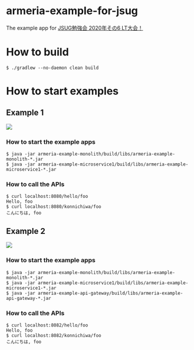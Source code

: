 # armeria-example-for-jsug

The example app for [JSUG勉強会 2020年その6 LT大会！](https://jsug.doorkeeper.jp/events/109767)

# How to build

```
$ ./gradlew --no-daemon clean build
```

# How to start examples

## Example 1

![](https://s3-ap-northeast-1.amazonaws.com/static.matsumana.info/blog/armeria-example-for-jsug_example1.png)

### How to start the example apps

```
$ java -jar armeria-example-monolith/build/libs/armeria-example-monolith-*.jar
$ java -jar armeria-example-microservice1/build/libs/armeria-example-microservice1-*.jar
```

### How to call the APIs

```
$ curl localhost:8080/hello/foo
Hello, foo
$ curl localhost:8080/konnichiwa/foo
こんにちは, foo
```

## Example 2

![](https://s3-ap-northeast-1.amazonaws.com/static.matsumana.info/blog/armeria-example-for-jsug_example2.png)

### How to start the example apps

```
$ java -jar armeria-example-monolith/build/libs/armeria-example-monolith-*.jar
$ java -jar armeria-example-microservice1/build/libs/armeria-example-microservice1-*.jar
$ java -jar armeria-example-api-gateway/build/libs/armeria-example-api-gateway-*.jar
```

### How to call the APIs

```
$ curl localhost:8082/hello/foo
Hello, foo
$ curl localhost:8082/konnichiwa/foo
こんにちは, foo
```
